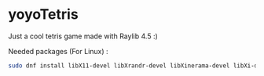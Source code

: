 # yoyoTetris

Just a cool tetris game made with Raylib 4.5 :)

Needed packages (For Linux) :
```bash
sudo dnf install libX11-devel libXrandr-devel libXinerama-devel libXi-devel libXcursor-devel
```
